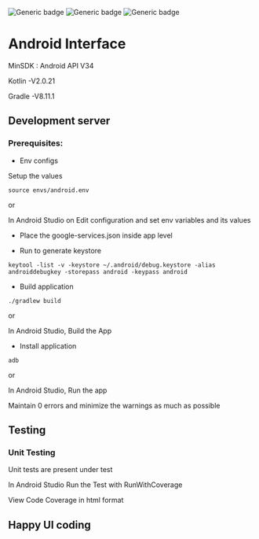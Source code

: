![Generic badge](https://img.shields.io/badge/Build-PASSED-green.svg)  ![Generic badge](https://img.shields.io/badge/Coverage-100%25-green.svg) ![Generic badge](https://img.shields.io/badge/Android-Kotlin-green.svg)

# Android Interface

   MinSDK : Android API V34

   Kotlin -V2.0.21

   Gradle -V8.11.1

## Development server

### Prerequisites:

* Env configs

Setup the values

```commandline
source envs/android.env
```

or 

In Android Studio on Edit configuration and set env variables and its values

* Place the google-services.json inside app level

* Run to generate keystore

```commandline
keytool -list -v -keystore ~/.android/debug.keystore -alias androiddebugkey -storepass android -keypass android
```

* Build application

```commandline
./gradlew build
```

or

In Android Studio, Build the App

* Install application

```commandline
adb
```
or

In Android Studio, Run the app


Maintain 0 errors and minimize the warnings as much as possible

## Testing

### Unit Testing

Unit tests are present under test

In Android Studio Run the Test with RunWithCoverage

View Code Coverage in html format

## Happy UI coding